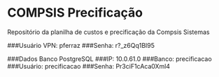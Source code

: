 # COMPSIS Precificação

Repositório da planilha de custos e precificação da Compsis Sistemas



###Usuário VPN: pferraz 
###Senha:  r?_z6Qq1Bl95

###Dados Banco PostgreSQL 
###IP: 10.0.61.0 
###Banco: precificacao 
###Usuário: precificacao
###Senha: Pr3ciF1cAca0Xml4
